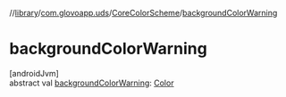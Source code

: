 //[library](../../../index.md)/[com.glovoapp.uds](../index.md)/[CoreColorScheme](index.md)/[backgroundColorWarning](background-color-warning.md)

# backgroundColorWarning

[androidJvm]\
abstract val [backgroundColorWarning](background-color-warning.md): [Color](https://developer.android.com/reference/kotlin/androidx/compose/ui/graphics/Color.html)
